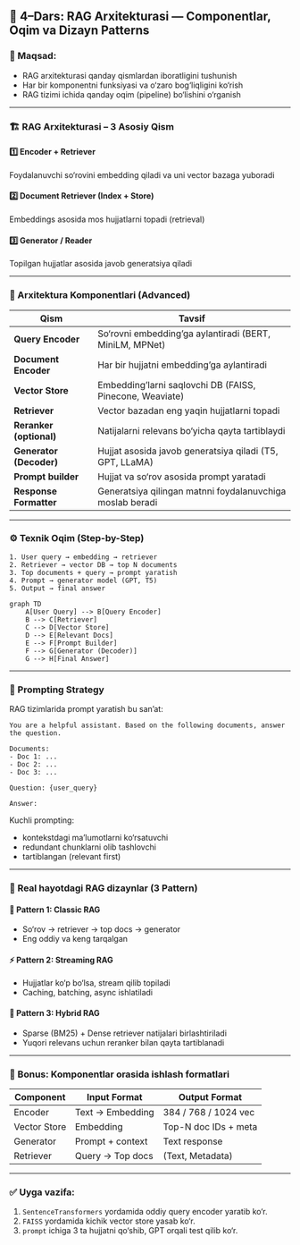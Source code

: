 ## 🧠 4–Dars: RAG Arxitekturasi — Componentlar, Oqim va Dizayn Patterns


### 🎯 Maqsad:

* RAG arxitekturasi qanday qismlardan iboratligini tushunish
* Har bir komponentni funksiyasi va o‘zaro bog‘liqligini ko‘rish
* RAG tizimi ichida qanday oqim (pipeline) bo‘lishini o‘rganish

---

### 🏗 RAG Arxitekturasi – 3 Asosiy Qism

#### 1️⃣ **Encoder + Retriever**

Foydalanuvchi so‘rovini embedding qiladi va uni vector bazaga yuboradi

#### 2️⃣ **Document Retriever (Index + Store)**

Embeddings asosida mos hujjatlarni topadi (retrieval)

#### 3️⃣ **Generator / Reader**

Topilgan hujjatlar asosida javob generatsiya qiladi

---

### 🔧 Arxitektura Komponentlari (Advanced)

| Qism                    | Tavsif                                                    |
| ----------------------- | --------------------------------------------------------- |
| **Query Encoder**       | So‘rovni embedding’ga aylantiradi (BERT, MiniLM, MPNet)   |
| **Document Encoder**    | Har bir hujjatni embedding’ga aylantiradi                 |
| **Vector Store**        | Embedding’larni saqlovchi DB (FAISS, Pinecone, Weaviate)  |
| **Retriever**           | Vector bazadan eng yaqin hujjatlarni topadi               |
| **Reranker (optional)** | Natijalarni relevans bo‘yicha qayta tartiblaydi           |
| **Generator (Decoder)** | Hujjat asosida javob generatsiya qiladi (T5, GPT, LLaMA)  |
| **Prompt builder**      | Hujjat va so‘rov asosida prompt yaratadi                  |
| **Response Formatter**  | Generatsiya qilingan matnni foydalanuvchiga moslab beradi |

---

### ⚙️ Texnik Oqim (Step-by-Step)

```text
1. User query → embedding → retriever
2. Retriever → vector DB → top N documents
3. Top documents + query → prompt yaratish
4. Prompt → generator model (GPT, T5)
5. Output → final answer
```

```mermaid
graph TD
    A[User Query] --> B[Query Encoder]
    B --> C[Retriever]
    C --> D[Vector Store]
    D --> E[Relevant Docs]
    E --> F[Prompt Builder]
    F --> G[Generator (Decoder)]
    G --> H[Final Answer]
```

---

### 🧠 Prompting Strategy

RAG tizimlarida prompt yaratish bu san’at:

```text
You are a helpful assistant. Based on the following documents, answer the question.

Documents:
- Doc 1: ...
- Doc 2: ...
- Doc 3: ...

Question: {user_query}

Answer:
```

Kuchli prompting:

* kontekstdagi ma’lumotlarni ko‘rsatuvchi
* redundant chunklarni olib tashlovchi
* tartiblangan (relevant first)

---

### 🧪 Real hayotdagi RAG dizaynlar (3 Pattern)

#### 🧱 Pattern 1: **Classic RAG**

* So‘rov → retriever → top docs → generator
* Eng oddiy va keng tarqalgan

#### ⚡ Pattern 2: **Streaming RAG**

* Hujjatlar ko‘p bo‘lsa, stream qilib topiladi
* Caching, batching, async ishlatiladi

#### 🧠 Pattern 3: **Hybrid RAG**

* Sparse (BM25) + Dense retriever natijalari birlashtiriladi
* Yuqori relevans uchun reranker bilan qayta tartiblanadi

---

### 🧩 Bonus: Komponentlar orasida ishlash formatlari

| Component    | Input Format     | Output Format        |
| ------------ | ---------------- | -------------------- |
| Encoder      | Text → Embedding | 384 / 768 / 1024 vec |
| Vector Store | Embedding        | Top-N doc IDs + meta |
| Generator    | Prompt + context | Text response        |
| Retriever    | Query → Top docs | (Text, Metadata)     |

---

### ✅ Uyga vazifa:

1. `SentenceTransformers` yordamida oddiy query encoder yaratib ko‘r.
2. `FAISS` yordamida kichik vector store yasab ko‘r.
3. `prompt` ichiga 3 ta hujjatni qo‘shib, GPT orqali test qilib ko‘r.

